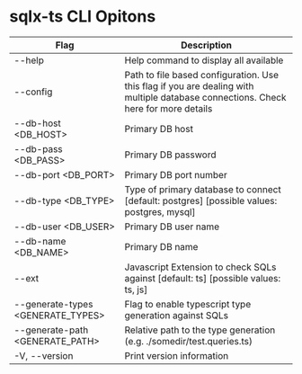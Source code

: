 # sqlx-ts CLI Opitons

| Flag                              | Description                                                                                                                        |
| --------------------------------- | ---------------------------------------------------------------------------------------------------------------------------------- |
| --help                            | Help command to display all available                                                                                              |
| --config <CONFIG>                 | Path to file based configuration. Use this flag if you are dealing with multiple database connections. Check here for more details |
| --db-host <DB_HOST>               | Primary DB host                                                                                                                    |
| --db-pass <DB_PASS>               | Primary DB password                                                                                                                |
| --db-port <DB_PORT>               | Primary DB port number                                                                                                             |
| --db-type <DB_TYPE>               | Type of primary database to connect [default: postgres] [possible values: postgres, mysql]                                         |
| --db-user <DB_USER>               | Primary DB user name                                                                                                               |
| --db-name <DB_NAME>               | Primary DB name                                                                                                                    |
| --ext <Extension>                 | Javascript Extension to check SQLs against [default: ts] [possible values: ts, js]                                                 |
| --generate-types <GENERATE_TYPES> | Flag to enable typescript type generation against SQLs                                                                             |
| --generate-path <GENERATE_PATH>   | Relative path to the type generation (e.g. ./somedir/test.queries.ts)                                                              |
| -V, --version                     | Print version information                                                                                                          |